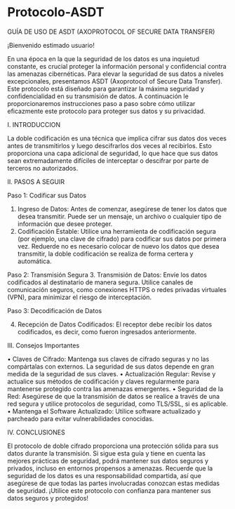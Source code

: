 # Protocolo-ASDT
GUÍA DE USO DE ASDT (AXOPROTOCOL OF SECURE DATA TRANSFER)

¡Bienvenido estimado usuario!

En una época en la que la seguridad de los datos es una inquietud constante, es crucial proteger la información personal y confidencial contra las
amenazas cibernéticas. Para elevar la seguridad de sus datos a niveles excepcionales, presentamos ASDT (Axoprotocol of Secure Data Transfer). 
Este protocolo está diseñado para garantizar la máxima seguridad y confidencialidad en su transmisión de datos. 
A continuación le proporcionaremos instrucciones paso a paso sobre cómo utilizar eficazmente este protocolo para proteger sus datos y su privacidad. 

I. INTRODUCCION

La doble codificación es una técnica que implica cifrar sus datos dos veces antes de transmitirlos y luego descifrarlos dos veces al recibirlos. 
Esto proporciona una capa adicional de seguridad, lo que hace que sus datos sean extremadamente difíciles de interceptar o descifrar por parte de 
terceros no autorizados. 

II. PASOS A SEGUIR

Paso 1: Codificar sus Datos
1.	Ingreso de Datos: Antes de comenzar, asegúrese de tener los datos que desea transmitir. Puede ser un mensaje, un archivo o cualquier
    tipo de información que desee proteger.
2.	Codificación Estable: Utilice una herramienta de codificación segura (por ejemplo, una clave de cifrado) para codificar sus datos por primera vez.
    Reduerde no es necesario colocar de nuevo los datos que desea transmitir, la doble codificación se realiza de forma certera y automática.
  	
Paso 2: Transmisión Segura
3.	Transmisión de Datos: Envíe los datos codificados al destinatario de manera segura. 
    Utilice canales de comunicación seguros, como conexiones HTTPS o redes privadas virtuales (VPN), para minimizar el riesgo de interceptación.
    
Paso 3: Decodificación de Datos

4.	Recepción de Datos Codificados: El receptor debe recibir los datos codificados, es decir, como fueron ingresados anteriormente.
   
III. Consejos Importantes

•	Claves de Cifrado: Mantenga sus claves de cifrado seguras y no las compártalas con externos. 
  La seguridad de sus datos depende en gran medida de la seguridad de sus claves.
•	Actualización Regular: Revise y actualice sus métodos de codificación y claves regularmente para mantenerse protegido contra las amenazas emergentes.
•	Seguridad de la Red: Asegúrese de que la transmisión de datos se realice a través de una red segura y utilice protocolos de seguridad, como TLS/SSL, si es aplicable.
•	Mantenga el Software Actualizado: Utilice software actualizado y parcheado para evitar vulnerabilidades conocidas.

IV. CONCLUSIONES

El protocolo de doble cifrado proporciona una protección sólida para sus datos durante la transmisión. Si sigue esta guía y tiene en cuenta las mejores 
prácticas de seguridad, podrá mantener sus datos seguros y privados, incluso en entornos propensos a amenazas. Recuerde que la seguridad de los datos es 
una responsabilidad compartida, así que asegúrese de que todas las partes involucradas conozcan estas medidas de seguridad. ¡Utilice este protocolo con 
confianza para mantener sus datos seguros y protegidos!
